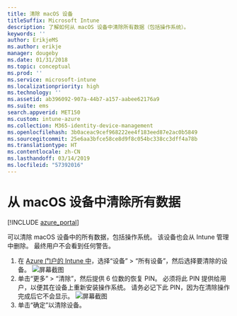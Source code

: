 ```yaml
---
title: 清除 macOS 设备
titleSuffix: Microsoft Intune
description: 了解如何从 macOS 设备中清除所有数据（包括操作系统）。
keywords: ''
author: ErikjeMS
ms.author: erikje
manager: dougeby
ms.date: 01/31/2018
ms.topic: conceptual
ms.prod: ''
ms.service: microsoft-intune
ms.localizationpriority: high
ms.technology: ''
ms.assetid: ab396092-907a-44b7-a157-aabee62176a9
ms.suite: ems
search.appverid: MET150
ms.custom: intune-azure
ms.collection: M365-identity-device-management
ms.openlocfilehash: 3b0aceac9cef968222ee4f183eed87e2ac0b5849
ms.sourcegitcommit: 25e6aa3bfce58ce8d9f8c054bc338cc3dff4a78b
ms.translationtype: HT
ms.contentlocale: zh-CN
ms.lasthandoff: 03/14/2019
ms.locfileid: "57392016"
---
```

# <a name="erase-all-data-from-a-macos-device"></a>从 macOS 设备中清除所有数据

[!INCLUDE [azure_portal](./includes/azure_portal.md)]

可以清除 macOS 设备中的所有数据，包括操作系统。 该设备也会从 Intune 管理中删除。 最终用户不会看到任何警告。

1. 在 [Azure 门户的 Intune 中](https://aka.ms/intuneportal)，选择“设备” > “所有设备”，然后选择要清除的设备。
![屏幕截图](./media/device-erase/choosedevice.png)
2. 单击“更多” > “清除”，然后提供 6 位数的恢复 PIN。 必须将此 PIN 提供给用户，以便其在设备上重新安装操作系统。 请务必记下此 PIN，因为在清除操作完成后它不会显示。
![屏幕截图](./media/device-erase/providepin.png)
3. 单击“确定”以清除设备。
